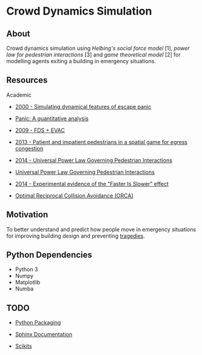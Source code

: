Crowd Dynamics Simulation
=========================

About
-----
Crowd dynamics simulation using _Helbing's social force model_ [1], _power law for pedestrian interactions_ [3] and _game theoretical model_ [2] for modelling agents exiting a building in emergency situations. 

Resources
---------

Academic 

- [2000 - Simulating dynamical features of escape panic](http://www.nature.com/nature/journal/v407/n6803/full/407487a0.html)
- [Panic: A quantitative analysis](http://angel.elte.hu/panic/)
- [2009 - FDS + EVAC](http://www.vtt.fi/inf/pdf/workingpapers/2009/W119.pdf)
- [2013 - Patient and impatient pedestrians in a spatial game for egress congestion](http://journals.aps.org/pre/abstract/10.1103/PhysRevE.87.012802)

- [2014 - Universal Power Law Governing Pedestrian Interactions](http://journals.aps.org/prl/abstract/10.1103/PhysRevLett.113.238701)

- [Universal Power Law Governing Pedestrian Interactions](http://motion.cs.umn.edu/PowerLaw/)

- [2014 - Experimental evidence of the "Faster Is Slower" effect](http://www.sciencedirect.com/science/article/pii/S2352146514001215)

- [Optimal Reciprocal Collision Avoidance (ORCA)](http://gamma.cs.unc.edu/ORCA/)

Motivation
----------
To better understand and predict how people move in emergency situations for improving building design and preventing [tragedies](https://en.wikipedia.org/wiki/List_of_human_crushes).

Python Dependencies
-------------------
- Python 3
- Numpy
- Matplotlib
- Numba

TODO
----
- [Python Packaging](https://python-packaging-user-guide.readthedocs.org/en/latest/)

- [Sphinx Documentation](http://www.sphinx-doc.org/en/stable/#)

- [Scikits](https://github.com/pv/scikit-example)
